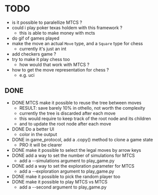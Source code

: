 # TODO
- is it possible to paralellize MTCS ?
- could i play poker texas holdem with this framework ?
  - this is able to make money with mcts
- do gif of games played
- make the move an actual `Move` type, and a `Square` type for chess
  - currently it's just an int
- add checkers game ?
- try to make it play chess too
  - how would that work with MTCS ?
- how to get the move representation for chess ?
  - e.g. uci

## DONE
- DONE MTCS make it possible to reuse the tree between moves
  - RESULT: save barely 10% in othello, not worth the complexity
  - currently the tree is discarded after each move
  - this would require to keep track of the root node and its children
  - and to update the root node after each move
- DONE Do a better UI
  - color in the output
- DONE in game_protocol, add a .copy() method to clone a game state
  - PRO it will be clearer
- DONE make it possible to select the legal moves by arrow keys
- DONE add a way to set the number of simulations for MTCS
  - add a --simulations argument to play_game.py
- DONE add a way to set the exploration parameter for MTCS
  - add a --exploration argument to play_game.py
- DONE make it possible to pick the random player too
- DONE make it possible to play MTCS vs MTCS
  - add a --second argument to play_game.py
